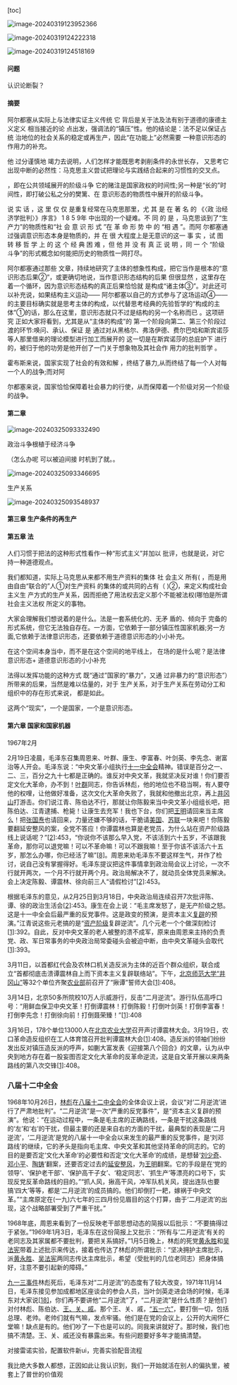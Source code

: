 [toc]

![image-20240319123952366](C:\Users\30998\AppData\Roaming\Typora\typora-user-images\image-20240319123952366.png)

![image-20240319124222318](C:\Users\30998\AppData\Roaming\Typora\typora-user-images\image-20240319124222318.png)

![image-20240319124518169](C:\Users\30998\AppData\Roaming\Typora\typora-user-images\image-20240319124518169.png)

#### 问题

认识论断裂？

#### 摘要

阿尔都塞从实际上与法律实证主义传统 它 背后是关于法及法有别于道德的康德主义定义 相当接近的论
点出发，强调法的“镇压”性。他的结论是：法不足以保证占统 治地位的社会关系的稳定或再生产，因此“在功能上”必然需要 一种意识形态的作用力的补充。



他 过分谨慎地 竭力去说明，人们怎样才能既思考剥削条件的永世长存， 又思考它出现中断的必然性：马克思主义尝试把理论与实践结合起来的习惯性的交叉点。



，即在公共领域展开的阶级斗争 它的赌注是国家政权的时间性;另一种是“长的”时间性，即打破公私之分的樊篱、在 意识形态的物质性中展开的阶级斗争。



说 实 话 ，这 里 仅 仅 是重复经常在马克思那里，尤 其 是 在 著 名 的 《〈政 治经济学批判〉》序言》 1 8 5 9年 中出现的一个疑难。不 同 的 是 ，马克思谈到了“生产力”的物质性和“社 会 意 识 形 式 ”在 革 命 形 势 中 的 “相 遇 ”。而阿 尔都塞通过强调意识形态本身是物质的，并 在 很 大程度上是无意识的这一 事 实 ，试 图 转 移 哲 学 上 的 这 个 经 典 困 难 ，但 他 并 没 有 真 正 说 明 ，同 一 个 “阶级斗争”的形式概念如何能把历史的物质性一网打尽。



阿尔都塞通过那些 文章，持续地研究了主体的想象性构成，把它当作是根本的“意识形态后果②”，或更确切地说，当作意识形态结构的后果 但很显然 ，这里存在着一个循环，因为意识形态结构的真正后果恰恰就 是构成“诸主体③”。对此还可以补充说，如果结构主义运动—— 阿尔都塞以自己的方式参与了这场运动④—— 的主要目标确实就是思考主体的构成，以代替思考经典的先验哲学的“构成的主 体”①的话，那么在这里，意识形态就只不过是结构的另一个名称而已 。这项研究 正如大家将看到，尤其是从“主体的构成”的 第一个阶段向第二、第三个阶段过渡的环节:唤问、承认、保证 是 通过对从黑格尔、弗洛伊德、费尔巴哈和斯宾诺莎等人那里借来的理论模型进行加工而展开的 这一切是在斯宾诺莎的总庇护下 
进行的，被归于他的功劳是他开创了一门关于想象物及其社会作 用力的批判哲学 。





霍布斯来说，国家实现了社会的有效和解 ，终结了暴力,从而终结了每一个人对每一个人的战争;而对阿 

尔都塞来说，国家恰恰保障着社会暴力的行使，从而保障着一个阶级对另一个阶级的战争。











#### 第二章



![image-20240325093332490](C:\Users\30998\AppData\Roaming\Typora\typora-user-images\image-20240325093332490.png)

政治斗争根植于经济斗争

（怎么办呢 可以被迫间接 时机到了就。。

![image-20240325093346695](C:\Users\30998\AppData\Roaming\Typora\typora-user-images\image-20240325093346695.png)

生产关系

![image-20240325093548937](C:\Users\30998\AppData\Roaming\Typora\typora-user-images\image-20240325093548937.png)



#### 第三章 生产条件的再生产







#### 第五章 法

人们习惯于把法的这种形式性看作一种“形式主义”并加以 批评，也就是说，对它持一种道德观点。

我们都知道，实际上马克思从来都不用生产资料的集体 社 会主义 所有( ，而是用由自由“联合的”人①对生产资料 的集体的或共同的占有（ )②，来定义构成社会主义生 产方式的生产关系，因而拒绝了用法权去定义那个不能被法权(哪怕是所谓社会主义法权 所定义的事物。



大家会理解我们想说着的是什么。法是一套系统化的、无矛 盾的、倾向于 完备的形式系统，但它无法独自存在。一方面，它依赖于一部分镇压性国家机器;另一方面,它依赖于法律意识形态，还要依赖于道德意识形态的小小补充。



在这个空间本身当中，而不是在这个空间的地平线上， 在场的是什么呢？是法律意识形态+ 道德意识形态的小小补充



法得以发挥功能的这种方式 既“通过”国家的“暴力”，又通 过非暴力的“意识形态”）所带来的后果，当然是难以估量的，对于 生产关系，对于生产关系在劳动分工和组织中的存在形式来说， 都是如此。

这两个“现实”，一个是国家，一个是意识形态。



#### 第六章 国家和国家机器























1967年2月

2月19日凌晨，毛泽东召集周恩来、叶群、康生、李富春、叶剑英、李先念、谢富治等人开会。毛泽东说：“中央文革小组执行[十一中全会](https://zh.wikipedia.org/wiki/中国共产党第八届中央委员会#十一中全会)精神。错误是百分之一、二、三，百分之九十七都是正确的。谁反对中央文革，我就坚决反对谁！你们要否定文化大革命，办不到！[叶群](https://zh.wikipedia.org/wiki/叶群)同志，你告诉林彪，他的地位也不稳当啊，有人要夺他的权哩，让他做好准备，这次文化大革命失败了，我就和他撤出北京，再上[井冈山](https://zh.wikipedia.org/wiki/井冈山)打游击。你们说江青、陈伯达不行，那就让你陈毅来当中央文革小组组长吧，把陈伯达、江青逮捕、枪毙！让康生去充军！我也下台，你们把[王明](https://zh.wikipedia.org/wiki/王明)请回来当主席么！把[张国焘](https://zh.wikipedia.org/wiki/张国焘)也请回来，力量还嫌不够的话，干脆请[美国](https://zh.wikipedia.org/wiki/美国)、[苏联](https://zh.wikipedia.org/wiki/苏联)一块来吧！你陈毅要翻延安整风的案，全党不答应！你谭震林也算是老党员，为什么站在资产阶级路线上说话呢？”[[2\]](https://zh.wikipedia.org/wiki/二月抗争#cite_note-bwh-2):453，“你说你不该那么早入党，不该活到六十五岁，不该跟我革命，那你可以退党嘛！可以不革命嘛！可以不跟我嘛！至于你该不该活六十五岁，那怎么办哪，你已经活了嘛”[[8\]](https://zh.wikipedia.org/wiki/二月抗争#cite_note-:02-8)。周恩来劝毛泽东不要这样生气，并作了检讨，说自己没有掌握得好。毛泽东提议把这件事情拿到政治局会议上讨论，一次不行就开两次，一个月不行就开两个月。政治局解决不了，就动员全体党员来解决。会上决定陈毅、谭震林、徐向前三人“请假检讨”[[2\]](https://zh.wikipedia.org/wiki/二月抗争#cite_note-bwh-2):453。

根据毛泽东的意见，从2月25日到3月18日，中央政治局连续召开7次批评陈、谭、徐的政治生活会[[2\]](https://zh.wikipedia.org/wiki/二月抗争#cite_note-bwh-2):453。康生在会上说：“毛主席发怒了，是无产阶级之怒。这是十一中全会后最严重的反党事件。这是政变的预演，是资本主义[复辟](https://zh.wikipedia.org/wiki/复辟)的预演。”江青说这些元老搞的是“[资产阶级](https://zh.wikipedia.org/wiki/資產階級)复辟逆流”。几个元老一个个做深刻检讨[[1\]](https://zh.wikipedia.org/wiki/二月抗争#cite_note-yjs-1):392。自此，反对中央文革的老人被整的溃不成军，原来由周恩来主持的负责党、政、军日常事务的中央政治局常委碰头会被迫中断，由中央文革碰头会取代[[1\]](https://zh.wikipedia.org/wiki/二月抗争#cite_note-yjs-1):393。

3月11日，以首都红代会及农林口机关造反派为主体的近百个群众组织，联合成立“首都彻底击溃谭震林自上而下资本主义复辟联络站”。下午，[北京师范大学“井冈山”](https://zh.wikipedia.org/w/index.php?title=北京师范大学“井冈山”&action=edit&redlink=1)等32个单位齐聚[农业部](https://zh.wikipedia.org/wiki/农业部)前召开了“揪谭”誓师大会[[1\]](https://zh.wikipedia.org/wiki/二月抗争#cite_note-yjs-1):408。

3月14日，北京50多所院校10万人示威游行，反击“二月逆流”。游行队伍高呼口号：“用鲜血保卫中央文革！打倒谭震林！打倒陈毅！打倒叶剑英！打倒李富春！打倒李先念！打倒徐向前！打倒聂荣臻！”[[1\]](https://zh.wikipedia.org/wiki/二月抗争#cite_note-yjs-1):408

3月16日，178个单位13000人在[北京农业大学](https://zh.wikipedia.org/wiki/北京农业大学)召开声讨谭震林大会。3月19日，农口革命造反组织在工人体育馆召开批判谭震林大会[[1\]](https://zh.wikipedia.org/wiki/二月抗争#cite_note-yjs-1):408。造反派的领袖们纷纷发出反对镇压造反派的呼声，如蒯大富发表《迎接第八个回合》的文章，认为从中央到地方存在着一股妄图否定文化大革命的反革命逆流，这是自文革开展以来两条路线的第八次交锋[[1\]](https://zh.wikipedia.org/wiki/二月抗争#cite_note-yjs-1):408。

### 八届十二中全会

1968年10月26日，[林彪](https://zh.wikipedia.org/wiki/林彪)在[八届十二中全会](https://zh.wikipedia.org/wiki/中國共產黨第八次全國代表大會)的全体会议上说，会议“对‘二月逆流’进行了严肃地批判”。“二月逆流”是一次“严重的反党事件”，是“资本主义复辟的预演”。他说：“在运动过程中，一条是毛主席的正确路线，一条是干扰这条路线的‘左’和‘右’的干扰，但最主要的还是来自右的方面的干扰，最典型的表现是‘二月逆流’，‘二月逆流’是党的八届十一中全会以来发生的最严重的反党事件，是‘刘邓路线’的继续，它的矛头是指向毛主席、中央文革和其他坚持革命的同志的。它的目的是要否定‘文化大革命’的必要性和否定‘文化大革命’的成绩，是想替‘[刘少奇](https://zh.wikipedia.org/wiki/刘少奇)、[邓小平](https://zh.wikipedia.org/wiki/邓小平)、[陶铸](https://zh.wikipedia.org/wiki/陶铸)’翻案，还要否定过去的[延安整风](https://zh.wikipedia.org/wiki/延安整风)，为[王明](https://zh.wikipedia.org/wiki/王明)翻案。它的手段是在‘党的领导’、‘保护老干部’、‘保护高干子女’、‘稳定同志’、‘抓生产’等漂亮的口号下，实现反党反革命路线的目的。”“抓人风，揪高干风，冲军队机关风，提出连队也要搞‘四大’等等，都是‘二月逆流’的成员搞的。他们却倒打一耙，嫁祸于中央文革。”“主席原定在(一九)六七年的三四月份见眉目的这个打算，由于‘二月逆流’的出现，这个战略部署受到了严重干扰。”

1968年底，周恩来看到了一份反映老干部思想动态的简报以后批示：“不要搞得过于紧张。”1969年1月3日，毛泽东在这份简报上又批示：“所有与‘二月逆流’有关的老同志及其家属都不要批判，要把关系搞好。”1月5日晚上，林彪的死党[黄永胜](https://zh.wikipedia.org/wiki/黄永胜)和[吴法宪](https://zh.wikipedia.org/wiki/吴法宪)带着上述批示来传达，接着也传达了林彪的所谓批示：“坚决拥护主席批示，派[黄永胜](https://zh.wikipedia.org/wiki/黄永胜)、[吴法宪](https://zh.wikipedia.org/wiki/吴法宪)两同志传达主席批示，希望（受批判的几位老同志）把身体搞好，注意不要引起新的障碍。”



[九一三事件](https://zh.wikipedia.org/wiki/九一三事件)林彪死后，毛泽东对“二月逆流”的态度有了较大改变，1971年11月14日，毛泽东接见参加成都地区座谈会的参会人员，当叶剑英走进会场的时候，毛泽东对大家说[[18\]](https://zh.wikipedia.org/wiki/二月抗争#cite_note-20)，你们再不要讲他“二月逆流”了，“二月逆流”是什么性质？是他们对付林彪、陈伯达、[王、关、戚](https://zh.wikipedia.org/wiki/王、关、戚事件)。那个王、关、戚，[“五一六”](https://zh.wikipedia.org/wiki/五一六分子)，要打倒一切，包括总理、老帅。老帅们就有气嘛，发点牢骚。他们是在党的会议上，公开的大闹怀仁堂嘛！缺点是有的。他们吵了一下也是可以的。同我来讲就好了。那时候，我们也搞不清楚。王、关、戚还没有暴露出来。有些问题要好多年才能搞清楚。







对接雷诺实验，配置软件新ui，完善实验配音流程

我比绝大多数人都想，正因如此让我认识到，我们一开始就活在别人的偏执里，被套上了普世的价值观



































